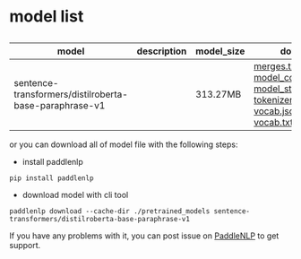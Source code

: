 #  model list

##  

| model  | description | model_size  | download         |
| --- | --- | --- | --- |
|sentence-transformers/distilroberta-base-paraphrase-v1|  | 313.27MB | [merges.txt](https://bj.bcebos.com/paddlenlp/models/community/sentence-transformers/distilroberta-base-paraphrase-v1/merges.txt)<br>[model_config.json](https://bj.bcebos.com/paddlenlp/models/community/sentence-transformers/distilroberta-base-paraphrase-v1/model_config.json)<br>[model_state.pdparams](https://bj.bcebos.com/paddlenlp/models/community/sentence-transformers/distilroberta-base-paraphrase-v1/model_state.pdparams)<br>[tokenizer_config.json](https://bj.bcebos.com/paddlenlp/models/community/sentence-transformers/distilroberta-base-paraphrase-v1/tokenizer_config.json)<br>[vocab.json](https://bj.bcebos.com/paddlenlp/models/community/sentence-transformers/distilroberta-base-paraphrase-v1/vocab.json)<br>[vocab.txt](https://bj.bcebos.com/paddlenlp/models/community/sentence-transformers/distilroberta-base-paraphrase-v1/vocab.txt) |

or you can download all of model file with the following steps:

* install paddlenlp

```shell
pip install paddlenlp
```

* download model with cli tool

```shell
paddlenlp download --cache-dir ./pretrained_models sentence-transformers/distilroberta-base-paraphrase-v1
```

If you have any problems with it, you can post issue on [PaddleNLP](https://github.com/PaddlePaddle/PaddleNLP) to get support.
